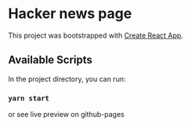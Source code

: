# Hacker news page
This project was bootstrapped with [Create React App](https://github.com/facebook/create-react-app).

## Available Scripts

In the project directory, you can run:

### `yarn start`

or see live preview on github-pages
